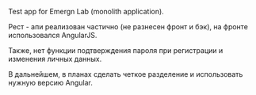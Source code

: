 Test app for Emergn Lab (monolith application).


Рест - апи реализован частично (не разнесен фронт и бэк), на фронте использовался AngularJS. 

Также, нет функции подтверждения пароля при регистрации и изменения личных данных.

В дальнейшем, в планах сделать четкое разделение и использовать нужную версию Angular.
